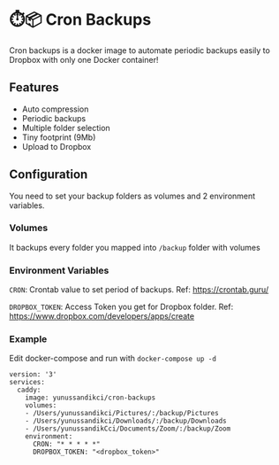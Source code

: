 # ⏱️📦 Cron Backups
Cron backups is a docker image to automate periodic backups easily to Dropbox with only one Docker container! 

## Features
- Auto compression 
- Periodic backups
- Multiple folder selection
- Tiny footprint (9Mb)
- Upload to Dropbox

## Configuration
You need to set your backup folders as volumes and 2 environment variables.

### Volumes
It backups every folder you mapped into `/backup` folder with volumes

### Environment Variables
`CRON`: Crontab value to set period of backups. Ref: https://crontab.guru/

`DROPBOX_TOKEN`: Access Token you get for Dropbox folder. Ref: https://www.dropbox.com/developers/apps/create

### Example
Edit docker-compose and run with `docker-compose up -d`
```
version: '3'
services:
  caddy:
    image: yunussandikci/cron-backups
    volumes:
    - /Users/yunussandikci/Pictures/:/backup/Pictures  
    - /Users/yunussandikci/Downloads/:/backup/Downloads
    - /Users/yunussandikCci/Documents/Zoom/:/backup/Zoom
    environment:
      CRON: "* * * * *" 
      DROPBOX_TOKEN: "<dropbox_token>"
```
